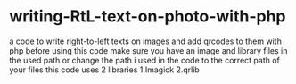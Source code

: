# writing-RtL-text-on-photo-with-php
a code to write right-to-left texts on images and add qrcodes to them with php
before using this code make sure you have an image and library files in the used path or change the path i used in the code to the correct path of your files
this code uses 2 libraries
  1.Imagick
  2.qrlib

